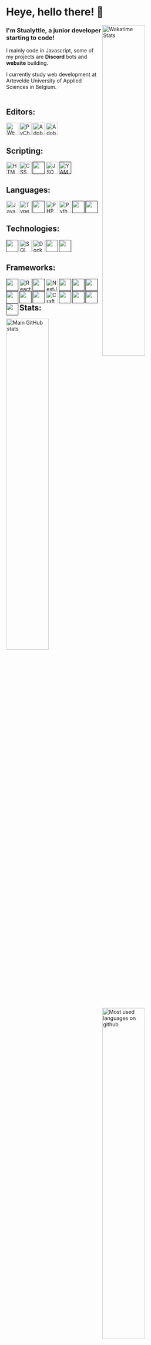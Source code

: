 # Heye, hello there! 👋

<a target="_blank" href="https://wakatime.com/Stualyttle"><img align="right" width="48%" src="https://github-readme-stats-git-masterrstaa-rickstaa.vercel.app/api/wakatime?username=Stualyttle&layout=compact&bg_color=1d1f21&text_color=c9cacc" alt="Wakatime Stats"></a>
### I'm Stualyttle, a junior developer starting to code!
I mainly code in Javascript, some of my projects are **Discord** bots and **website** building.

I currently study web development at Artevelde University of Applied Sciences in Belgium.
<br> 
<br>

## Editors:
<a target="_blank" href="https://www.jetbrains.com/webstorm/"><img align="left" alt="Webstorm" height="33px" src="https://mirror.lyttle.it/icons/webstorm.svg"></a>
<a target="_blank" href="https://www.jetbrains.com/pycharm/"><img align="left" alt="PyCharm" height="33px" src="https://mirror.lyttle.it/icons/pycharm.svg"></a>
<a target="_blank" href="https://www.adobe.com/products/xd.html"><img align="left" alt="Adobe XD" height="33px" src="https://mirror.lyttle.it/icons/adobe-xd.svg"></a>
<a target="_blank" href="https://www.adobe.com/products/photoshop.html"><img align="left" alt="Adobe Photoshop" height="33px" src="https://mirror.lyttle.it/icons/photoshop.svg"></a> 

<br> 
<br> 

## Scripting:
<a target="_blank" href="https://html.spec.whatwg.org/"><img align="left" alt="HTML" height="33px" src="https://mirror.lyttle.it/icons/html-5.svg"></a>
<a target="_blank" href="https://www.w3.org/TR/CSS/#css"><img align="left" alt="CSS" height="33px" src="https://mirror.lyttle.it/icons/css.svg"></a>
<a target="_blank" href=""><img align="left" alt="" height="33px" src="https://mirror.lyttle.it/icons/sass.svg"></a>
<a target="_blank" href="https://www.json.org/json-en.html"><img align="left" alt="JSON" height="33px" src="https://mirror.lyttle.it/icons/json.svg"></a>
<a target="_blank" href=""><img align="left" alt="YAML" height="33px" src="https://mirror.lyttle.it/icons/yaml.svg"></a>

<br> 
<br> 

## Languages:
<a target="_blank" href="https://www.ecma-international.org/publications-and-standards/standards/"><img align="left" alt="JavaScript" height="33px" src="https://mirror.lyttle.it/icons/javascript.svg"></a>
<a target="_blank" href="https://www.typescriptlang.org/"><img align="left" alt="TypeScript" height="33px" src="https://mirror.lyttle.it/icons/typescript.svg"></a>
<a target="_blank" href=""><img align="left" alt="" height="33px" src="https://mirror.lyttle.it/icons/nodejs.svg"></a>
<a target="_blank" href="https://www.php.net/"><img align="left" alt="PHP" height="33px" src="https://mirror.lyttle.it/icons/php.svg"></a>
<a target="_blank" href="https://www.python.org/"><img align="left" alt="Python" height="33px" src="https://mirror.lyttle.it/icons/python.svg"></a>
<a target="_blank" href=""><img align="left" alt="" height="33px" src="https://mirror.lyttle.it/icons/csharp.svg"></a>
<a target="_blank" href=""><img align="left" alt="" height="33px" src="https://mirror.lyttle.it/icons/java.svg"></a>

[//]: # (<a target="_blank" href=""><img align="left" alt="" height="33px" src="https://mirror.lyttle.it/icons/c.svg"></a>)

[//]: # (<a target="_blank" href=""><img align="left" alt="" height="33px" src="https://mirror.lyttle.it/icons/c-plusplus.svg"></a>)


<br>
<br> 

## Technologies:
<a target="_blank" href=""><img align="left" alt="" height="33px" src="https://mirror.lyttle.it/icons/git.svg"></a>
<a target="_blank" href="https://www.iso.org/standard/63555.html"><img align="left" alt="SQL" height="33px" src="https://mirror.lyttle.it/icons/sql.svg"></a>
<a target="_blank" href="https://www.docker.com/"><img align="left" alt="Docker" height="33px" src="https://mirror.lyttle.it/icons/docker.svg"></a>
<a target="_blank" href=""><img align="left" alt="" height="33px" src="https://mirror.lyttle.it/icons/postman.svg"></a>
<a target="_blank" href=""><img align="left" alt="" height="33px" src="https://mirror.lyttle.it/icons/mysql.svg"></a>

<br> 
<br> 

## Frameworks:
<a target="_blank" href=""><img align="left" alt="" height="33px" src="https://mirror.lyttle.it/icons/jest.svg"></a>
<a target="_blank" href="https://reactjs.org/"><img align="left" alt="React" height="33px" src="https://mirror.lyttle.it/icons/react.svg"></a>
<a target="_blank" href=""><img align="left" alt="" height="33px" src="https://mirror.lyttle.it/icons/react-router.svg"></a>
<a target="_blank" href="https://reactjs.org/"><img align="left" alt="NestJS" height="33px" src="https://mirror.lyttle.it/icons/nestjs.svg"></a>
<a target="_blank" href=""><img align="left" alt="" height="33px" src="https://mirror.lyttle.it/icons/svelte.svg"></a>
<a target="_blank" href=""><img align="left" alt="" height="33px" src="https://mirror.lyttle.it/icons/express.svg"></a>
<a target="_blank" href=""><img align="left" alt="" height="33px" src="https://mirror.lyttle.it/icons/next-js.svg"></a>
<a target="_blank" href=""><img align="left" alt="" height="33px" src="https://mirror.lyttle.it/icons/vitejs.svg"></a>
<a target="_blank" href=""><img align="left" alt="" height="33px" src="https://mirror.lyttle.it/icons/formik.svg"></a>
<a target="_blank" href=""><img align="left" alt="" height="33px" src="https://mirror.lyttle.it/icons/typeorm.svg"></a>
<a target="_blank" href="https://reactjs.org/"><img align="left" alt="CraftCms" height="33px" src="https://mirror.lyttle.it/icons/craftcms.svg"></a>
<a target="_blank" href=""><img align="left" alt="" height="33px" src="https://mirror.lyttle.it/icons/handlebars.svg"></a>
<a target="_blank" href=""><img align="left" alt="" height="33px" src="https://mirror.lyttle.it/icons/discord.svg"></a>
<a target="_blank" href=""><img align="left" alt="" height="33px" src="https://mirror.lyttle.it/icons/dotnet.svg"></a>
<a target="_blank" href=""><img align="left" alt="" height="33px" src="https://mirror.lyttle.it/icons/angular.svg"></a>

<br>
<br>



## Stats:
<a target="_blank" href="https://www.stualyttle.com">
  <img width="48%" src="https://github-readme-stats-git-masterrstaa-rickstaa.vercel.app/api?username=kiliandebock&bg_color=1d1f21&text_color=c9cacc&show_icons=true" alt="Main GitHub stats">
  <img align="right" width="48%" src="https://github-readme-stats-git-masterrstaa-rickstaa.vercel.app/api/top-langs/?username=kiliandebock&layout=compact&bg_color=1d1f21&text_color=c9cacc" alt="Most used languages on github">
</a>

